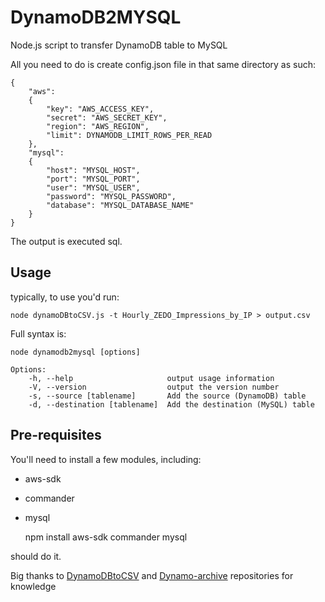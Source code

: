 DynamoDB2MYSQL
==============

Node.js script to transfer DynamoDB table to MySQL

All you need to do is create config.json file in that same directory as such:

	{
		"aws":
		{
			"key": "AWS_ACCESS_KEY",
			"secret": "AWS_SECRET_KEY",
			"region": "AWS_REGION",
			"limit": DYNAMODB_LIMIT_ROWS_PER_READ
		},
		"mysql":
		{
			"host": "MYSQL_HOST",
			"port": "MYSQL_PORT",
			"user": "MYSQL_USER",
			"password": "MYSQL_PASSWORD",
			"database": "MYSQL_DATABASE_NAME"
		}
	}

The output is executed sql.

Usage
-------------------

typically, to use you'd run:

	node dynamoDBtoCSV.js -t Hourly_ZEDO_Impressions_by_IP > output.csv

Full syntax is:

	node dynamodb2mysql [options]

	Options:
		-h, --help                     output usage information
		-V, --version                  output the version number
		-s, --source [tablename]       Add the source (DynamoDB) table
		-d, --destination [tablename]  Add the destination (MySQL) table

Pre-requisites
--------------

You'll need to install a few modules, including:
* aws-sdk
* commander
* mysql

	npm install aws-sdk commander mysql

should do it.

Big thanks to [DynamoDBtoCSV](https://github.com/edasque/DynamoDBtoCSV) and [Dynamo-archive](https://github.com/yegor256/dynamo-archive) repositories for knowledge
